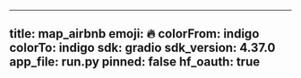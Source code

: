 
---
title: map_airbnb 
emoji: 🔥
colorFrom: indigo
colorTo: indigo
sdk: gradio
sdk_version: 4.37.0
app_file: run.py
pinned: false
hf_oauth: true
---
